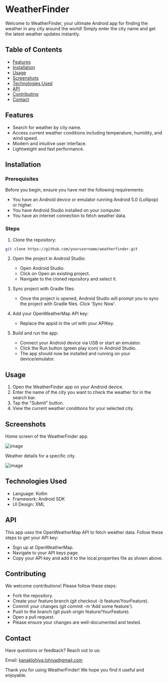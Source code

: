 # WeatherFinder

Welcome to WeatherFinder, your ultimate Android app for finding the weather in any city around the world! Simply enter the city name and get the latest weather updates instantly.

## Table of Contents

* [Features](#Features)
* [Installation](#Installation)
* [Usage](#Usage)
* [Screenshots](#Screenshots)
* [Technologies Used](#Technologies-Used)
* [API](#API)
* [Contributing](#Contributing)
* [Contact](#Contact)
  
## Features
  
* Search for weather by city name.
* Access current weather conditions including temperature, humidity, and wind speed.
* Modern and intuitive user interface.
* Lightweight and fast performance.

## Installation

### Prerequisites
Before you begin, ensure you have met the following requirements:

* You have an Android device or emulator running Android 5.0 (Lollipop) or higher.
* You have Android Studio installed on your computer.
* You have an internet connection to fetch weather data.
### Steps
1. Clone the repository:

```bash
git clone https://github.com/yourusername/weatherfinder.git
```
2. Open the project in Android Studio:

    * Open Android Studio.
    * Click on Open an existing project.
    *  Navigate to the cloned repository and select it.
3. Sync project with Gradle files:

    * Once the project is opened, Android Studio will prompt you to sync the project with Gradle files. Click 'Sync Now'.
4. Add your OpenWeatherMap API key:

    * Replace the appid in the url with your APIKey.

5. Build and run the app:

    * Connect your Android device via USB or start an emulator.
    * Click the Run button (green play icon) in Android Studio.
    * The app should now be installed and running on your device/emulator.

## Usage

1. Open the WeatherFinder app on your Android device.
2. Enter the name of the city you want to check the weather for in the search bar.
3. Tap the "Submit" button.
4. View the current weather conditions for your selected city.
   
## Screenshots

Home screen of the WeatherFinder app.

![image](https://github.com/kanak27/Weather/assets/83486327/7ef984e5-6139-4868-b683-c578c50c97f2)


Weather details for a specific city.

![image](https://github.com/kanak27/Weather/assets/83486327/bc488e03-5f82-4057-a932-cc56b93f7e6b)


## Technologies Used
* Language: Kotlin
* Framework: Android SDK
* UI Design: XML

## API
This app uses the OpenWeatherMap API to fetch weather data. Follow these steps to get your API key:

* Sign up at OpenWeatherMap.
* Navigate to your API keys page.
* Copy your API key and add it to the local.properties file as shown above.


## Contributing
We welcome contributions! Please follow these steps:

  * Fork the repository.
  * Create your feature branch (git checkout -b feature/YourFeature).
  * Commit your changes (git commit -m 'Add some feature').
  * Push to the branch (git push origin feature/YourFeature).
  * Open a pull request.
  * Please ensure your changes are well-documented and tested.

## Contact
Have questions or feedback? Reach out to us:

Email: kanaklohiya.lohiya@gmail.com

Thank you for using WeatherFinder! We hope you find it useful and enjoyable.
